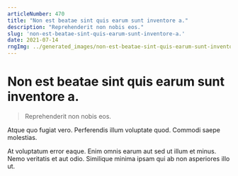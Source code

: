 ```yaml
---
articleNumber: 470
title: "Non est beatae sint quis earum sunt inventore a."
description: "Reprehenderit non nobis eos."
slug: 'non-est-beatae-sint-quis-earum-sunt-inventore-a.'
date: 2021-07-14
rngImg: ../generated_images/non-est-beatae-sint-quis-earum-sunt-inventore-a..jpg
---
```


# Non est beatae sint quis earum sunt inventore a.

> Reprehenderit non nobis eos.

Atque quo fugiat vero. Perferendis illum voluptate quod. Commodi saepe molestias.
 At voluptatum error eaque. Enim omnis earum aut sed ut illum et minus. Nemo veritatis et aut odio. Similique minima ipsam qui ab non asperiores illo ut.
